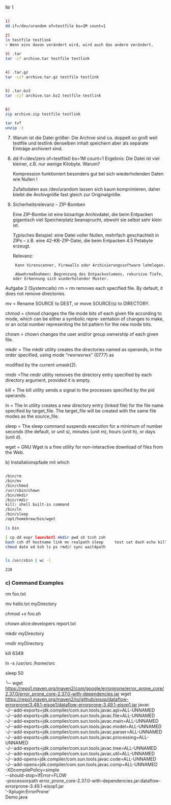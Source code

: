 Nr 1

```bash

1)
dd if=/dev/urandom of=testfile bs=1M count=1

2)
ln testfile testlink
> Wenn eins davon verändert wird, wird auch das andere verändert.

3) .tar
tar -cf archive.tar testfile testlink


4) .tar.gz
tar -czf archive.tar.gz testfile testlink


5) .tar.bz2
tar -cjf archive.tar.bz2 testfile testlink


6)
zip archive.zip testfile testlink

tar tvf
unzip -t


```


7) Warum ist die Datei größer:
        Die Archive sind ca. doppelt so groß weil testfile und testlink denselben inhalt speichern aber als separate Einträge archiviert sind.

8) dd if=/dev/zero of=testfile0 bs=1M count=1
Ergebnis: Die Datei ist viel kleiner, z.B. nur wenige Kilobyte. Warum?

    Kompression funktioniert besonders gut bei sich wiederholenden Daten wie Nullen !

    Zufallsdaten aus /dev/urandom lassen sich kaum komprimieren, daher bleibt die Archivgröße fast gleich zur Originalgröße.

9) Sicherheitsrelevanz – ZIP-Bomben

    Eine ZIP-Bombe ist eine bösartige Archivdatei, die beim Entpacken gigantisch viel Speicherplatz beansprucht, obwohl sie selbst sehr klein ist.

    Typisches Beispiel: eine Datei voller Nullen, mehrfach geschachtelt in ZIPs – z.B. eine 42-KB-ZIP-Datei, die beim Entpacken 4.5 Petabyte erzeugt.

    Relevanz:

        Kann Virenscanner, Firewalls oder Archivierungssoftware lahmlegen.

        Abwehrmaßnahmen: Begrenzung des Entpackvolumens, rekursive Tiefe, oder Erkennung sich wiederholender Muster.



Aufgabe 2 (Systemcalls)
rm = rm removes each specified file.  By default, it does not remove directories.

mv = Rename SOURCE to DEST, or move SOURCE(s) to DIRECTORY.

chmod = chmod changes the file mode
       bits  of each given file according to mode, which can be either a symbolic repre‐
       sentation of changes to make, or an octal number representing the bit pattern for
       the new mode bits.

chown = chown changes the user
       and/or group ownership of each given file.

mkdir = The mkdir utility creates the directories named as operands, in the order specified, using mode “rwxrwxrwx” (0777) as

modified by the current umask(2).

rmdir =The rmdir utility removes the directory entry specified by each directory argument, provided it is empty.

kill = The kill utility sends a signal to the processes specified by the pid operands.

ln = The ln utility creates a new directory entry (linked file) for the file name specified by target_file.  The
     target_file will be created with the same file modes as the source_file.

sleep = The sleep command suspends execution for a minimum of number seconds (the default, or unit s), minutes (unit m), hours
     (unit h), or days (unit d).

wget = GNU Wget is a free utility for non-interactive download of files from the Web.

b) Installationspfade mit which

```bash

/bin/rm
/bin/mv
/bin/chmod
/usr/sbin/chown
/bin/mkdir
/bin/rmdir
kill: shell built-in command
/bin/ln
/bin/sleep
/opt/homebrew/bin/wget
```

```bash
ls bin

[ cp dd expr launchctl mkdir pwd sh tcsh zsh
bash csh df hostname link mv realpath sleep     test cat dash echo kill ln pax rm stty unlink
chmod date ed ksh ls ps rmdir sync wait4path
```

```bash

ls /usr/sbin | wc -l

228

```

### c) Command Examples

rm foo.txt

mv hello.txt myDirectory

chmod +x foo.sh

chown alice:developers report.txt

mkdir myDirectory

rmdir myDirectory

kill 6349

ln -s /usr/src /home/src

sleep 50



╰─ wget https://repo1.maven.org/maven2/com/google/errorprone/error_prone_core/2.37.0/error_prone_core-2.37.0-with-dependencies.jar
wget https://repo1.maven.org/maven2/io/github/eisop/dataflow-errorprone/3.49.1-eisop1/dataflow-errorprone-3.49.1-eisop1.jar
javac \
  -J--add-exports=jdk.compiler/com.sun.tools.javac.api=ALL-UNNAMED \
  -J--add-exports=jdk.compiler/com.sun.tools.javac.file=ALL-UNNAMED \
  -J--add-exports=jdk.compiler/com.sun.tools.javac.main=ALL-UNNAMED \
  -J--add-exports=jdk.compiler/com.sun.tools.javac.model=ALL-UNNAMED \
  -J--add-exports=jdk.compiler/com.sun.tools.javac.parser=ALL-UNNAMED \
  -J--add-exports=jdk.compiler/com.sun.tools.javac.processing=ALL-UNNAMED \
  -J--add-exports=jdk.compiler/com.sun.tools.javac.tree=ALL-UNNAMED \
  -J--add-exports=jdk.compiler/com.sun.tools.javac.util=ALL-UNNAMED \
  -J--add-opens=jdk.compiler/com.sun.tools.javac.code=ALL-UNNAMED \
  -J--add-opens=jdk.compiler/com.sun.tools.javac.comp=ALL-UNNAMED \
  -XDcompilePolicy=simple \
  --should-stop=ifError=FLOW \
  -processorpath error_prone_core-2.37.0-with-dependencies.jar:dataflow-errorprone-3.49.1-eisop1.jar \
  '-Xplugin:ErrorProne' \
  Demo.java








